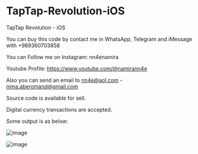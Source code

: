 # TapTap-Revolution-iOS
TapTap Revolution - iOS

You can buy this code by contact me in WhatsApp, Telegram and iMessage with +989360703858

You can Follow me on Instagram: nn4enamira

Youtube Profile: https://www.youtube.com/@namirann4e

Also you can send an email to nn4e@aol.com - nima.aberomand@gmail.com

Source code is available for sell.

Digital currency transactions are accepted.

Some output is as below:

![image](https://github.com/user-attachments/assets/1929c5ba-76ae-48e1-93f9-f9dd28001124)

![image](https://github.com/user-attachments/assets/f845ea37-264d-4158-a2ff-dc6fead8d305)

